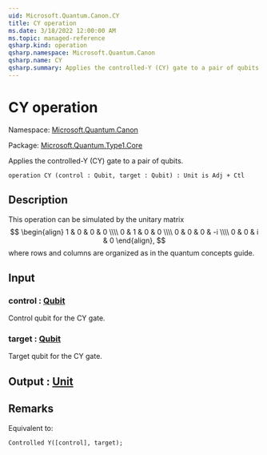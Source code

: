 ```yaml
---
uid: Microsoft.Quantum.Canon.CY
title: CY operation
ms.date: 3/18/2022 12:00:00 AM
ms.topic: managed-reference
qsharp.kind: operation
qsharp.namespace: Microsoft.Quantum.Canon
qsharp.name: CY
qsharp.summary: Applies the controlled-Y (CY) gate to a pair of qubits.
---
```


# CY operation

Namespace: [Microsoft.Quantum.Canon](xref:Microsoft.Quantum.Canon)

Package: [Microsoft.Quantum.Type1.Core](https://nuget.org/packages/Microsoft.Quantum.Type1.Core)


Applies the controlled-Y (CY) gate to a pair of qubits.

```qsharp
operation CY (control : Qubit, target : Qubit) : Unit is Adj + Ctl
```


## Description

This operation can be simulated by the unitary matrix$$\begin{align}1 & 0 & 0 & 0 \\\\0 & 1 & 0 & 0 \\\\0 & 0 & 0 & -i \\\\0 & 0 & i & 0\end{align},$$where rows and columns are organized as in the quantum concepts guide.

## Input

### control : [Qubit](xref:microsoft.quantum.qsharp.valueliterals#qubit-literals)

Control qubit for the CY gate.


### target : [Qubit](xref:microsoft.quantum.qsharp.valueliterals#qubit-literals)

Target qubit for the CY gate.



## Output : [Unit](xref:microsoft.quantum.qsharp.valueliterals#unit-literal)



## Remarks

Equivalent to:```qsharpControlled Y([control], target);```
